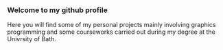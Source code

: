 ### Welcome to my github profile
Here you will find some of my personal projects mainly involving graphics programming and some courseworks carried out during my degree at the Univrsity of Bath.

